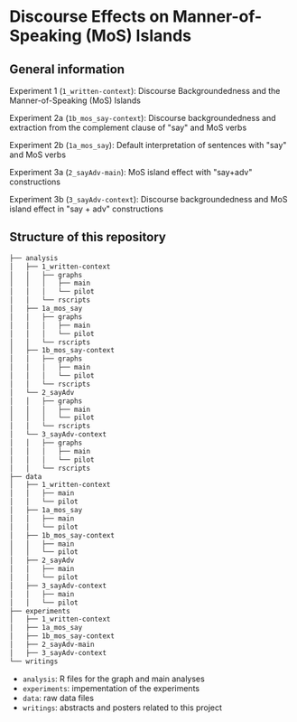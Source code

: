# Discourse Effects on Manner-of-Speaking (MoS) Islands

## General information
Experiment 1 (`1_written-context`): Discourse Backgroundedness and the Manner-of-Speaking (MoS) Islands

Experiment 2a (`1b_mos_say-context`): Discourse backgroundedness and extraction from the complement clause of "say" and MoS verbs

Experiment 2b (`1a_mos_say`): Default interpretation of sentences with "say" and MoS verbs

Experiment 3a (`2_sayAdv-main`): MoS island effect with "say+adv" constructions

Experiment 3b (`3_sayAdv-context`): Discourse backgroundedness and MoS island effect in "say + adv" constructions

## Structure of this repository
```bash
├── analysis
│   ├── 1_written-context
│   │   ├── graphs
│   │   │   ├── main
│   │   │   └── pilot
│   │   └── rscripts
│   ├── 1a_mos_say
│   │   ├── graphs
│   │   │   ├── main
│   │   │   └── pilot
│   │   └── rscripts
│   ├── 1b_mos_say-context
│   │   ├── graphs
│   │   │   ├── main
│   │   │   └── pilot
│   │   └── rscripts
│   └── 2_sayAdv
│   │   ├── graphs
│   │   │   ├── main
│   │   │   └── pilot
│   │   └── rscripts
│   └── 3_sayAdv-context
│   │   ├── graphs
│   │   │   ├── main
│   │   │   └── pilot
│   │   └── rscripts
├── data
│   ├── 1_written-context
│   │   ├── main
│   │   └── pilot
│   ├── 1a_mos_say
│   │   ├── main
│   │   └── pilot
│   ├── 1b_mos_say-context
│   │   ├── main
│   │   └── pilot
│   ├── 2_sayAdv
│   │   ├── main
│   │   └── pilot
│   ├── 3_sayAdv-context
│   │   ├── main
│   │   └── pilot
├── experiments
│   ├── 1_written-context
│   ├── 1a_mos_say
│   ├── 1b_mos_say-context
│   ├── 2_sayAdv-main
│   ├── 3_sayAdv-context
└── writings
```

- `analysis`: R files for the graph and main analyses
- `experiments`: impementation of the experiments
- `data`: raw data files
- `writings`: abstracts and posters related to this project